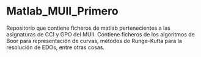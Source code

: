 # Matlab_MUII_Primero
Repositorio que contiene ficheros de matlab pertenecientes a las asignaturas de CCI y GPO del MUII.
Contiene ficheros de los algoritmos de Boor para representación de curvas, métodos de Runge-Kutta para la resolución de EDOs, entre otras
cosas.
